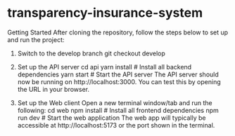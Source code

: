# transparency-insurance-system

Getting Started
After cloning the repository, follow the steps below to set up and run the project:

1. Switch to the develop branch
git checkout develop

2. Set up the API server
cd api
yarn install      # Install all backend dependencies
yarn start        # Start the API server
The API server should now be running on http://localhost:3000. You can test this by opening the URL in your browser.

3. Set up the Web client
Open a new terminal window/tab and run the following:
cd web
npm install       # Install all frontend dependencies
npm run dev       # Start the web application
The web app will typically be accessible at http://localhost:5173 or the port shown in the terminal.
